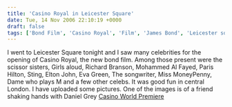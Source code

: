 ```yaml
---
title: 'Casino Royal in Leicester Square'
date: Tue, 14 Nov 2006 22:10:19 +0000
draft: false
tags: ['Bond Film', 'Casino Royal', 'Film', 'James Bond', 'Leicester square', 'premiere', 'random']
---
```


I went to Leicester Square tonight and I saw many celebrities for the opening of Casino Royal, the new bond film. Among those present were the scissor sisters, Girls aloud, Richard Branson, Mohammed Al Fayed, Paris Hilton, Sting, Elton John, Eva Green, The songwriter, Miss MoneyPenny, Dame who plays M and a few other celebs. It was good fun in central London. I have uploaded some pictures. One of the images is of a friend shaking hands with Daniel Grey [Casino World Premiere](http://www.main-vision.com/richard/casino/casino.html)